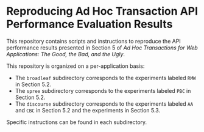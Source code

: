 # Reproducing Ad Hoc Transaction API Performance Evaluation Results

This repository contains scripts and instructions to reproduce the API performance results presented in Section 5 of *Ad Hoc Transactions for Web Applications: The Good, the Bad, and the Ugly*.

This repository is organized on a per-application basis:

- The `broadleaf` subdirectory corresponds to the experiments labeled `RMW` in Section 5.2.
- The `spree` subdirectory corresponds to the experiments labeled `PBC` in Section 5.2.
- The `discourse` subdirectory corresponds to the experiments labeled `AA` and `CBC` in Section 5.2 and the experiments in Section 5.3.

Specific instructions can be found in each subdirectory.
